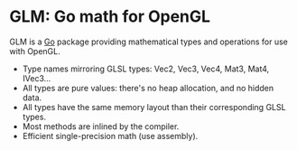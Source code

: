 GLM: Go math for OpenGL
=======================

GLM is a [Go](http://golang.org/) package providing mathematical types and operations for use with OpenGL.

- Type names mirroring GLSL types: Vec2, Vec3, Vec4, Mat3, Mat4, IVec3...
- All types are pure values: there's no heap allocation, and no hidden data.
- All types have the same memory layout than their corresponding GLSL types.
- Most methods are inlined by the compiler.
- Efficient single-precision math (use assembly).

